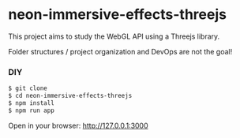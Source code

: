 # neon-immersive-effects-threejs


This project aims to study the WebGL API using a Threejs library.

Folder structures / project organization and DevOps are not the goal!


### DIY

```sh
$ git clone 
$ cd neon-immersive-effects-threejs
$ npm install
$ npm run app
```

Open in your browser: http://127.0.0.1:3000
